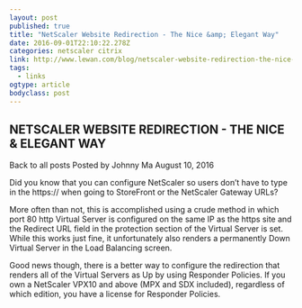 ```yaml
---
layout: post
published: true
title: "NetScaler Website Redirection - The Nice &amp; Elegant Way"
date: 2016-09-01T22:10:22.278Z
categories: netscaler citrix
link: http://www.lewan.com/blog/netscaler-website-redirection-the-nice-elegant-way
tags:
  - links
ogtype: article
bodyclass: post
---
```


## NETSCALER WEBSITE REDIRECTION - THE NICE & ELEGANT WAY

 Back to all posts
 Posted by Johnny Ma  August 10, 2016

Did you know that you can configure NetScaler so users don’t have to type in the https:// when going to StoreFront or the NetScaler Gateway URLs?

More often than not, this is accomplished using a crude method in which port 80 http Virtual Server is configured on the same IP as the https site and the Redirect URL field in the protection section of the Virtual Server is set. While this works just fine, it unfortunately also renders a permanently Down Virtual Server in the Load Balancing screen.



Good news though, there is a better way to configure the redirection that renders all of the Virtual Servers as Up by using Responder Policies.
If you own a NetScaler VPX10 and above (MPX and SDX included), regardless of which edition, you have a license for Responder Policies.
